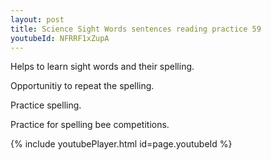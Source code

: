 ```yaml
---
layout: post
title: Science Sight Words sentences reading practice 59
youtubeId: NFRRF1xZupA
---
```

 
 
Helps to learn sight words and their spelling.

Opportunitiy to repeat the spelling. 

Practice spelling. 
 
Practice for spelling bee competitions. 
 
{% include youtubePlayer.html id=page.youtubeId %}
 
 
